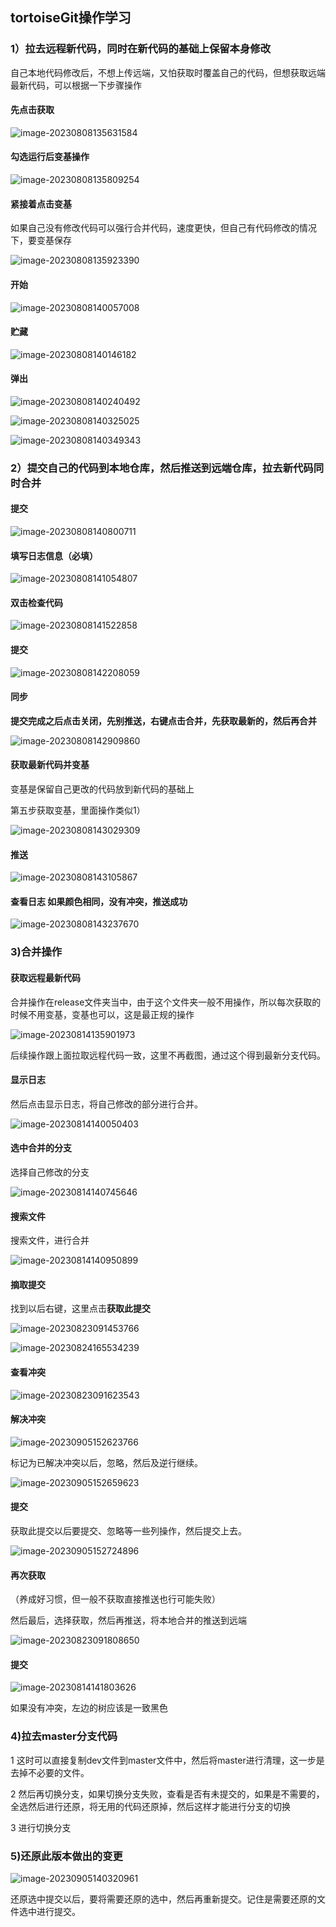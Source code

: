 ## tortoiseGit操作学习

### 1）拉去远程新代码，同时在新代码的基础上保留本身修改

自己本地代码修改后，不想上传远端，又怕获取时覆盖自己的代码，但想获取远端最新代码，可以根据一下步骤操作

#### **先点击获取**

![image-20230808135631584](./tortoiseGit操作学习.assets/image-20230808135631584.png)

#### **勾选运行后变基操作**

![image-20230808135809254](./tortoiseGit操作学习.assets/image-20230808135809254.png)

#### **紧接着点击变基**

如果自己没有修改代码可以强行合并代码，速度更快，但自己有代码修改的情况下，要变基保存

![image-20230808135923390](./tortoiseGit操作学习.assets/image-20230808135923390.png)

#### **开始**

![image-20230808140057008](./tortoiseGit操作学习.assets/image-20230808140057008.png)

#### 贮藏

![image-20230808140146182](./tortoiseGit操作学习.assets/image-20230808140146182.png)

#### 弹出

![image-20230808140240492](./tortoiseGit操作学习.assets/image-20230808140240492.png)

![image-20230808140325025](./tortoiseGit操作学习.assets/image-20230808140325025.png)

![image-20230808140349343](./tortoiseGit操作学习.assets/image-20230808140349343.png)

### 2）提交自己的代码到本地仓库，然后推送到远端仓库，拉去新代码同时合并

#### 提交

![image-20230808140800711](./tortoiseGit操作学习.assets/image-20230808140800711.png)

#### 填写日志信息（必填）

![image-20230808141054807](./tortoiseGit操作学习.assets/image-20230808141054807.png)

#### 双击检查代码

![image-20230808141522858](./tortoiseGit操作学习.assets/image-20230808141522858.png)

#### 提交

![image-20230808142208059](./tortoiseGit操作学习.assets/image-20230808142208059.png)

#### 同步

**提交完成之后点击关闭，先别推送，右键点击合并，先获取最新的，然后再合并**

![image-20230808142909860](./tortoiseGit操作学习.assets/image-20230808142909860.png)

#### 获取最新代码并变基

变基是保留自己更改的代码放到新代码的基础上

第五步获取变基，里面操作类似1）

![image-20230808143029309](./tortoiseGit操作学习.assets/image-20230808143029309.png)

#### 推送

![image-20230808143105867](./tortoiseGit操作学习.assets/image-20230808143105867.png)

#### 查看日志 如果颜色相同，没有冲突，推送成功

![image-20230808143237670](./tortoiseGit操作学习.assets/image-20230808143237670.png)

### 3)合并操作

#### 获取远程最新代码

合并操作在release文件夹当中，由于这个文件夹一般不用操作，所以每次获取的时候不用变基，变基也可以，这是最正规的操作

![image-20230814135901973](./tortoiseGit操作学习.assets/image-20230814135901973.png)

后续操作跟上面拉取远程代码一致，这里不再截图，通过这个得到最新分支代码。

#### 显示日志

然后点击显示日志，将自己修改的部分进行合并。

![image-20230814140050403](./tortoiseGit操作学习.assets/image-20230814140050403.png)

#### 选中合并的分支

选择自己修改的分支

![image-20230814140745646](./tortoiseGit操作学习.assets/image-20230814140745646.png)

#### 搜索文件

搜索文件，进行合并

![image-20230814140950899](./tortoiseGit操作学习.assets/image-20230814140950899.png)

#### 摘取提交

找到以后右键，这里点击**获取此提交**

![image-20230823091453766](./tortoiseGit操作学习.assets/image-20230823091453766.png)

![image-20230824165534239](./tortoiseGit操作学习.assets/image-20230824165534239.png)

#### 查看冲突

![image-20230823091623543](./tortoiseGit操作学习.assets/image-20230823091623543.png)

#### 解决冲突

![image-20230905152623766](./tortoiseGit操作学习.assets/image-20230905152623766.png)

标记为已解决冲突以后，忽略，然后及逆行继续。

![image-20230905152659623](./tortoiseGit操作学习.assets/image-20230905152659623.png)

#### 提交

获取此提交以后要提交、忽略等一些列操作，然后提交上去。

![image-20230905152724896](./tortoiseGit操作学习.assets/image-20230905152724896.png)

#### 再次获取

（养成好习惯，但一般不获取直接推送也行可能失败）

然后最后，选择获取，然后再推送，将本地合并的推送到远端

![image-20230823091808650](./tortoiseGit操作学习.assets/image-20230823091808650.png)

#### 提交

![image-20230814141803626](./tortoiseGit操作学习.assets/image-20230814141803626.png)

如果没有冲突，左边的树应该是一致黑色

### 4)拉去master分支代码

1 这时可以直接复制dev文件到master文件中，然后将master进行清理，这一步是去掉不必要的文件。

2 然后再切换分支，如果切换分支失败，查看是否有未提交的，如果是不需要的，全选然后进行还原，将无用的代码还原掉，然后这样才能进行分支的切换

3 进行切换分支

### 5)还原此版本做出的变更

![image-20230905140320961](./tortoiseGit操作学习.assets/image-20230905140320961.png)

还原选中提交以后，要将需要还原的选中，然后再重新提交。记住是需要还原的文件选中进行提交。